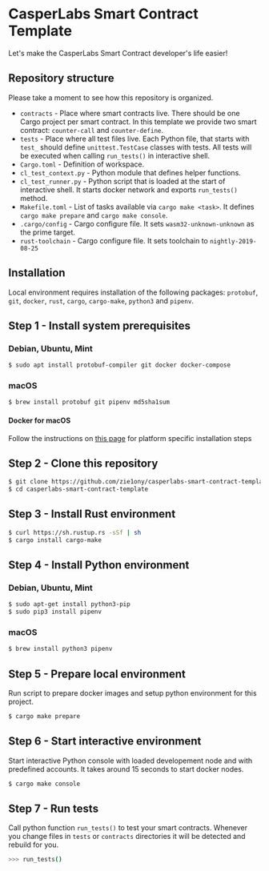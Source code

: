 # CasperLabs Smart Contract Template

Let's make the CasperLabs Smart Contract developer's life easier!

## Repository structure
Please take a moment to see how this repository is organized.

- `contracts` - Place where smart contracts live. There should be one Cargo project per smart contract. In this template we provide two smart contract: `counter-call` and `counter-define`.
- `tests` - Place where all test files live. Each Python file, that starts with `test_` should define `unittest.TestCase` classes with tests. All tests will be executed when calling `run_tests()` in interactive shell.
- `Cargo.toml` - Definition of workspace.
- `cl_test_context.py` - Python module that defines helper functions.
- `cl_test_runner.py` - Python script that is loaded at the start of interactive shell. It starts docker network and exports `run_tests()` method.
- `Makefile.toml` - List of tasks available via `cargo make <task>`. It defines `cargo make prepare` and `cargo make console`.
- `.cargo/config` - Cargo configure file. It sets `wasm32-unknown-unknown` as the prime target.
- `rust-toolchain` - Cargo configure file. It sets toolchain to `nightly-2019-08-25`

## Installation

Local environment requires installation of the following packages: `protobuf`, `git`, `docker`, `rust`, `cargo`, `cargo-make`, `python3` and `pipenv`.

## Step 1 - Install system prerequisites

### Debian, Ubuntu, Mint
```bash
$ sudo apt install protobuf-compiler git docker docker-compose
```

### macOS
```bash
$ brew install protobuf git pipenv md5sha1sum
```

#### Docker for macOS
Follow the instructions on [this page](https://docs.docker.com/docker-for-mac/install/) for platform specific installation steps

## Step 2 - Clone this repository
```bash
$ git clone https://github.com/zie1ony/casperlabs-smart-contract-template
$ cd casperlabs-smart-contract-template
```

## Step 3 - Install Rust environment
```bash
$ curl https://sh.rustup.rs -sSf | sh
$ cargo install cargo-make
```

## Step 4 - Install Python environment

### Debian, Ubuntu, Mint
```bash
$ sudo apt-get install python3-pip
$ sudo pip3 install pipenv
```

### macOS
```bash
$ brew install python3 pipenv
```

## Step 5 - Prepare local environment
Run script to prepare docker images and setup python environment for this project.
```bash
$ cargo make prepare
```

## Step 6 - Start interactive environment
Start interactive Python console with loaded developement node and with
predefined accounts. It takes around 15 seconds to start docker nodes.
```bash
$ cargo make console
```

## Step 7 - Run tests
Call python function `run_tests()` to test your smart contracts. Whenever you change files in `tests` or `contracts` directories it will be detected and rebuild for you.
```bash
>>> run_tests()
```
